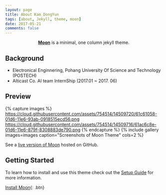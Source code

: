 ```yaml
---
layout: page
title: About Kam DongYun
tags: [about, Jekyll, theme, moon]
date: 2017-05-21
comments: false
---
```

    
<center><a href="https://LeDron.github.io"><b>Moon</b></a> is a minimal, one column jekyll theme.</center>

## Background
* Electronical Enginnering, Pohang University Of Science and Technology (POSTECH) 
* Alticast Co. AI team InternShip (2017.01 ~ 2017. 06)

## Preview

{% capture images %}
    https://cloud.githubusercontent.com/assets/754514/14509720/61c61058-01d6-11e6-93ab-0918515ecd56.png
    https://cloud.githubusercontent.com/assets/754514/14509716/61ac6c8e-01d6-11e6-879f-8308883de790.png
{% endcapture %}
{% include gallery images=images caption="Screenshots of Moon Theme" cols=2 %}

See a [live version of Moon](http://taylantatli.github.io/Moon) hosted on GitHub.

## Getting Started

To learn how to install and use this theme check out the [Setup Guide](http://taylantatli.me/Moon/moon-theme/) for more information.
      
[Install Moon](https://github.com/TaylanTatli/Moon){: .btn}
